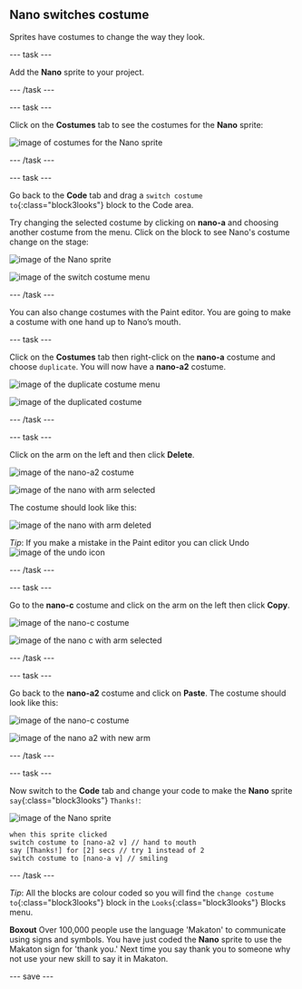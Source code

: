 ## Nano switches costume

Sprites have costumes to change the way they look.

--- task ---

Add the **Nano** sprite to your project.

--- /task ---

--- task ---

Click on the **Costumes** tab to see the costumes for the **Nano** sprite: 

![image of costumes for the Nano sprite](images/nano-costumes.png)

--- /task ---

--- task ---

Go back to the **Code** tab and drag a `switch costume to`{:class="block3looks"} block to the Code area. 

Try changing the selected costume by clicking on **nano-a** and choosing another costume from the menu. Click on the block to see Nano's costume change on the stage:

![image of the Nano sprite](images/nano-sprite.png)

![image of the switch costume menu](images/nano-switch-costume-menu.png)


--- /task ---

You can also change costumes with the Paint editor. You are going to make a costume with one hand up to Nano’s mouth. 

--- task ---

Click on the **Costumes** tab then right-click on the **nano-a** costume and choose `duplicate`. You will now have a **nano-a2** costume.

![image of the duplicate costume menu](images/nano-duplicate-costume.png)

![image of the duplicated costume](images/nano-a2-costume.png)

--- /task ---

--- task ---

Click on the arm on the left and then click **Delete**. 

![image of the nano-a2 costume](images/nano-a2.png)

![image of the nano with arm selected](images/nano-arm-selected.png)

The costume should look like this:

![image of the nano with arm deleted](images/nano-arm-deleted.png)

*Tip*: If you make a mistake in the Paint editor you can click Undo ![image of the undo icon](images/nano-undo.png)

--- /task ---

--- task ---

Go to the **nano-c** costume and click on the arm on the left then click **Copy**. 

![image of the nano-c costume](images/nano-c.png)

![image of the nano c with arm selected](images/nano-c-arm-selected.png)

--- /task ---

--- task ---

Go back to the **nano-a2** costume and click on **Paste**. The costume should look like this:

![image of the nano-c costume](images/nano-a2.png)

![image of the nano a2 with new arm](images/nano-a2-new-arm.png)

--- /task ---

--- task ---

Now switch to the **Code** tab and change your code to make the **Nano** sprite `say`{:class="block3looks"} `Thanks!`:

![image of the Nano sprite](images/nano-sprite.png)

```blocks3
when this sprite clicked
switch costume to [nano-a2 v] // hand to mouth
say [Thanks!] for [2] secs // try 1 instead of 2
switch costume to [nano-a v] // smiling
```
--- /task ---

*Tip*: All the blocks are colour coded so you will find the `change costume to`{:class="block3looks"} block in the `Looks`{:class="block3looks"} Blocks menu.

**Boxout** 
Over 100,000 people use the language 'Makaton' to communicate using signs and symbols. You have just coded the **Nano** sprite to use the Makaton sign for 'thank you.' Next time you say thank you to someone why not use your new skill to say it in Makaton.

--- save ---
